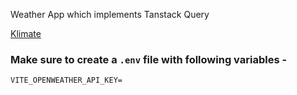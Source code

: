 Weather App which implements Tanstack Query

[Klimate](https://weather-app-klimate.vercel.app/)

### Make sure to create a `.env` file with following variables -

```
VITE_OPENWEATHER_API_KEY=
```
